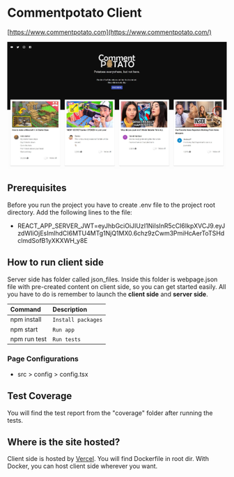 # Commentpotato Client

[https://www.commentpotato.com](https://www.commentpotato.com/)

![client](../preview.jpg?raw=true)

## Prerequisites

Before you run the project you have to create .env file to the project root directory. Add the following lines to the file:

* REACT_APP_SERVER_JWT=eyJhbGciOiJIUzI1NiIsInR5cCI6IkpXVCJ9.eyJzdWIiOjEsImlhdCI6MTU4MTg1NjQ1MX0.6chz9zCwm3PmiHcAerToTSHdclmdSofB1yXKXWH_y8E

## How to run client side

Server side has folder called json_files. Inside this folder is webpage.json file with pre-created content on client side, so you can get started easily. All you have to do is remember to launch the **client side** and **server side**.

| Command       | Description |
|:--------------| :--- |
| npm install   | `Install packages` |
| npm start     | `Run app` |
| npm run test  | `Run tests` |

### Page Configurations

* src > config > config.tsx

## Test Coverage

You will find the test report from the "coverage" folder after running the tests. 

## Where is the site hosted? 

Client side is hosted by [Vercel](https://vercel.com/). You will find Dockerfile in root dir. With Docker, you can host client side wherever you want. 
